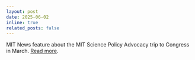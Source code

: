 ```yaml
---
layout: post
date: 2025-06-02
inline: true
related_posts: false
---
```


MIT News feature about the MIT Science Policy Advocacy trip to Congress in March. [Read more](https://news.mit.edu/2025/mit-students-postdocs-explore-inner-workings-capitol-hill-0602).
